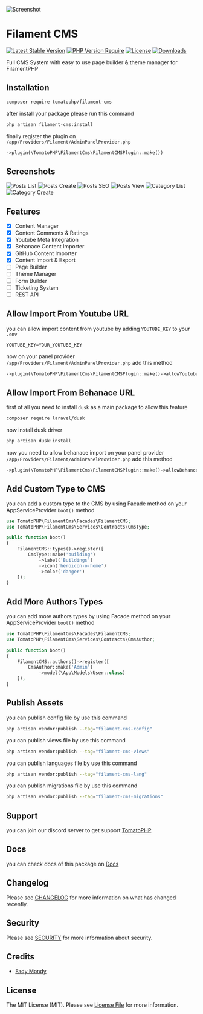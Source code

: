 ![Screenshot](https://github.com/tomatophp/filament-cms/blob/master/arts/3x1io-tomato-cms.jpg)

# Filament CMS

[![Latest Stable Version](https://poser.pugx.org/tomatophp/filament-cms/version.svg)](https://packagist.org/packages/tomatophp/filament-cms)
[![PHP Version Require](http://poser.pugx.org/tomatophp/filament-cms/require/php)](https://packagist.org/packages/tomatophp/filament-cms)
[![License](https://poser.pugx.org/tomatophp/filament-cms/license.svg)](https://packagist.org/packages/tomatophp/filament-cms)
[![Downloads](https://poser.pugx.org/tomatophp/filament-cms/d/total.svg)](https://packagist.org/packages/tomatophp/filament-cms)

Full CMS System with easy to use page builder & theme manager for FilamentPHP

## Installation

```bash
composer require tomatophp/filament-cms
```
after install your package please run this command

```bash
php artisan filament-cms:install
```

finally register the plugin on `/app/Providers/Filament/AdminPanelProvider.php`

```php
->plugin(\TomatoPHP\FilamentCms\FilamentCMSPlugin::make())
```

## Screenshots

![Posts List](https://github.com/tomatophp/filament-cms/blob/master/arts/posts-list.png)
![Posts Create](https://github.com/tomatophp/filament-cms/blob/master/arts/create-post.png)
![Posts SEO](https://github.com/tomatophp/filament-cms/blob/master/arts/post-seo.png)
![Posts View](https://github.com/tomatophp/filament-cms/blob/master/arts/view-post.png)
![Category List](https://github.com/tomatophp/filament-cms/blob/master/arts/category-list.png)
![Category Create](https://github.com/tomatophp/filament-cms/blob/master/arts/create-category.png)

## Features

- [x] Content Manager
- [x] Content Comments & Ratings
- [x] Youtube Meta Integration
- [x] Behanace Content Importer
- [x] GitHub Content Importer
- [x] Content Import & Export
- [ ] Page Builder
- [ ] Theme Manager
- [ ] Form Builder
- [ ] Ticketing System
- [ ] REST API

## Allow Import From Youtube URL

you can allow import content from youtube by adding `YOUTUBE_KEY` to your `.env`

```dotenv
YOUTUBE_KEY=YOUR_YOUTUBE_KEY
```

now on your panel provider `/app/Providers/Filament/AdminPanelProvider.php` add this method

```php
->plugin(\TomatoPHP\FilamentCms\FilamentCMSPlugin::make()->allowYoutubeImport())
```

## Allow Import From Behanace URL 

first of all you need to install `dusk` as a main package to allow this feature

```bash
composer require laravel/dusk
```

now install dusk driver

```bash
php artisan dusk:install
```

now you need to allow behanace import on your panel provider `/app/Providers/Filament/AdminPanelProvider.php` add this method

```php
->plugin(\TomatoPHP\FilamentCms\FilamentCMSPlugin::make()->allowBehanceImport())
```

## Add Custom Type to CMS

you can add a custom type to the CMS by using Facade method on your AppServiceProvider `boot()` method 

```php
use TomatoPHP\FilamentCms\Facades\FilamentCMS;
use TomatoPHP\FilamentCms\Services\Contracts\CmsType;

public function boot()
{
    FilamentCMS::types()->register([
        CmsType::make('building')
            ->label('Buildings')
            ->icon('heroicon-o-home')
            ->color('danger')
    ]);
}

```

## Add More Authors Types

you can add more authors types by using Facade method on your AppServiceProvider `boot()` method 

```php
use TomatoPHP\FilamentCms\Facades\FilamentCMS;
use TomatoPHP\FilamentCms\Services\Contracts\CmsAuthor;

public function boot()
{
    FilamentCMS::authors()->register([
        CmsAuthor::make('Admin')
            ->model(\App\Models\User::class)
    ]);
}

```


## Publish Assets

you can publish config file by use this command

```bash
php artisan vendor:publish --tag="filament-cms-config"
```

you can publish views file by use this command

```bash
php artisan vendor:publish --tag="filament-cms-views"
```

you can publish languages file by use this command

```bash
php artisan vendor:publish --tag="filament-cms-lang"
```

you can publish migrations file by use this command

```bash
php artisan vendor:publish --tag="filament-cms-migrations"
```

## Support

you can join our discord server to get support [TomatoPHP](https://discord.gg/Xqmt35Uh)

## Docs

you can check docs of this package on [Docs](https://docs.tomatophp.com/filament/filament-cms)

## Changelog

Please see [CHANGELOG](CHANGELOG.md) for more information on what has changed recently.

## Security

Please see [SECURITY](SECURITY.md) for more information about security.

## Credits

- [Fady Mondy](https://wa.me/+201207860084)

## License

The MIT License (MIT). Please see [License File](LICENSE.md) for more information.
